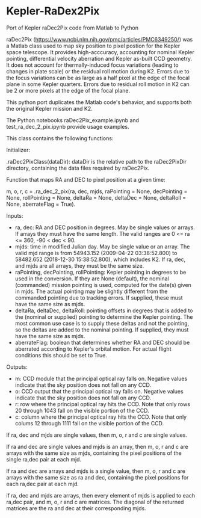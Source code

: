 # Kepler-RaDex2Pix
 Port of Kepler raDec2Pix code from Matlab to Python

raDec2Pix (https://www.ncbi.nlm.nih.gov/pmc/articles/PMC6349250/) was a Matlab class used to map sky position to pixel postion for the Kepler space telescope.  It provides high-acccuracy, accounting for nominal Kepler pointing, differential velocity aberration and Kepler as-built CCD geometry.  It does not account for thermally-induced focus variations (leading to changes in plate scale) or the residual roll motion during K2.  Errors due to the focus variations can be as large as a half pixel at the edge of the focal plane in some Kepler quarters.  Errors due to residual roll motion in K2 can be 2 or more pixels at the edge of the focal plane.

This python port duplicates the Matlab code's behavior, and supports both the original Kepler mission and K2.  

The Python notebooks raDec2Pix_example.ipynb and test_ra_dec_2_pix.ipynb provide usage examples.

This class contains the following functions:

Initializer:

.raDec2PixClass(dataDir): dataDir is the relative path to the raDec2PixDir directory, containing the data files required by raDec2Pix.

Function that maps RA and DEC to pixel position at a given time:

m, o, r, c = .ra_dec_2_pix(ra, dec, mjds, raPointing = None, decPointing = None, rollPointing = None, deltaRa = None, deltaDec = None, deltaRoll = None, aberrateFlag = True).  

Inputs: 
- ra, dec: RA and DEC position in degrees.  May be single values or arrays.  If arrays they must have the same length.  The valid ranges are 0 <= ra <= 360, -90 < dec < 90.
- mjds: time in modified Julian day.  May be single value or an array.  The valid mjd range is from 54943.152 (2009-04-22 03:38:52.800) to 58482.652 (2018-12-30 15:38:52.800), which includes K2.
If ra, dec, and mjds are all arrays, they must be the same size.
- raPointing, decPointing, rollPointing: Kepler pointing in degrees to be used in the conversion.  If they are None (default), the nominal (commanded) mission pointing is used, computed for the date(s) given in mjds. The actual pointing may be slightly different from the commanded pointing due to tracking errors. If supplied, these must have the same size as mjds. 
- deltaRa, deltaDec, deltaRoll: pointing offsets in degrees that is added to the (nominal or supplied) pointing to determine the Kepler pointing.  The most common use case is to supply these deltas and not the pointing, so the deltas are added to the nominal pointing. If supplied, they must have the same size as mjds.
- aberrateFlag: boolean that determines whether RA and DEC should be aberrated according to Kepler's orbital motion.  For actual flight conditions this should be set to True.

Outputs:
- m: CCD module that the principal optical ray falls on. Negative values indicate that the sky position does not fall on any CCD.
- o: CCD output that the principal optical ray falls on. Negative values indicate that the sky position does not fall on any CCD.
- r: row where the principal optical ray hits the CCD. Note that only rows 20 through 1043 fall on the visible portion of the CCD.
- c: column where the principal optical ray hits the CCD. Note that only colums 12 through 1111 fall on the visible portion of the CCD.

If ra, dec and mjds are single values, then m, o, r and c are single values.

If ra and dec are single values and mjds is an array, then m, o, r and c are arrays with the same size as mjds, containing the pixel positions of the single ra,dec pair at each mjd.

If ra and dec are arrays and mjds is a single value, then m, o, r and c are arrays with the same size as ra and dec, containing the pixel positions for each ra,dec pair at each mjd.

if ra, dec and mjds are arrays, then every element of mjds is applied to each ra,dec pair, and m, o, r and c are matrices.  The diagonal of the returned matrices are the ra and dec at their corresponding mjds.




